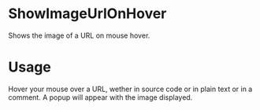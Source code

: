 <!-- This is a plugin for Sublime Text 3. -->

# ShowImageUrlOnHover

Shows the image of a URL on mouse hover.

# Usage

Hover your mouse over a URL, wether in source code or in plain text or in a
comment. A popup will appear with the image displayed.

